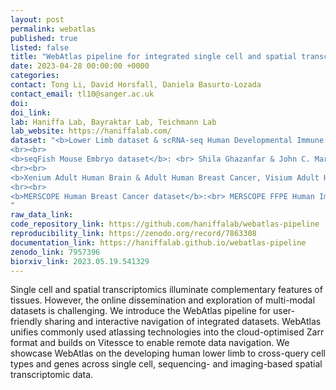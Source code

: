 ```yaml
---
layout: post
permalink: webatlas
published: true
listed: false
title: "WebAtlas pipeline for integrated single cell and spatial transcriptomic data"
date: 2023-04-28 00:00:00 +0000
categories: 
contact: Tong Li, David Horsfall, Daniela Basurto-Lozada
contact_email: tl10@sanger.ac.uk
doi: 
doi_link: 
lab: Haniffa Lab, Bayraktar Lab, Teichmann Lab
lab_website: https://haniffalab.com/
dataset: "<b>Lower Limb dataset & scRNA-seq Human Developmental Immune dataset</b>:<br> Sarah A. Teichmann, Teichmann Lab. <br> Wellcome Sanger Institute, Hinxton, UK & University of Cambridge
<br><br>
<b>seqFish Mouse Embryo dataset</b>: <br> Shila Ghazanfar & John C. Marioni, Marioni Lab. <br> Cancer Research UK Cambridge Institute & European Bioinformatics Institute & Wellcome Sanger Institute, Hinxton, UK
<br><br>
<b>Xenium Adult Human Brain & Adult Human Breast Cancer, Visium Adult Human Breast Cancer datasets</b>: <br> 10XGenomics
<br><br>
<b>MERSCOPE Human Breast Cancer dataset</b>:<br> MERSCOPE FFPE Human Immuno-oncology Data Release
"
raw_data_link: 
code_repository_link: https://github.com/haniffalab/webatlas-pipeline
reproducibility_link: https://zenodo.org/record/7863308
documentation_link: https://haniffalab.github.io/webatlas-pipeline
zenodo_link: 7957396
biorxiv_link: 2023.05.19.541329
---
```

Single cell and spatial transcriptomics illuminate complementary features of tissues. However, the online dissemination and exploration of multi-modal datasets is challenging. We introduce the WebAtlas pipeline for user-friendly sharing and interactive navigation of integrated datasets. WebAtlas unifies commonly used atlassing technologies into the cloud-optimised Zarr format and builds on Vitessce to enable remote data navigation. We showcase WebAtlas on the developing human lower limb to cross-query cell types and genes across single cell, sequencing- and imaging-based spatial transcriptomic data. 
